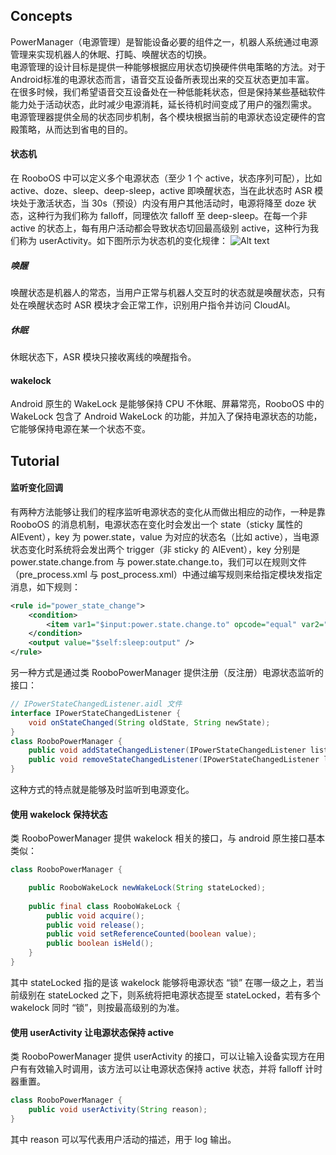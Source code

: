 ## Concepts
PowerManager（电源管理）是智能设备必要的组件之一，机器人系统通过电源管理来实现机器人的休眠、打盹、唤醒状态的切换。  
电源管理的设计目标是提供一种能够根据应用状态切换硬件供电策略的方法。对于Android标准的电源状态而言，语音交互设备所表现出来的交互状态更加丰富。  
在很多时候，我们希望语音交互设备处在一种低能耗状态，但是保持某些基础软件能力处于活动状态，此时减少电源消耗，延长待机时间变成了用户的强烈需求。  
电源管理器提供全局的状态同步机制，各个模块根据当前的电源状态设定硬件的宫殿策略，从而达到省电的目的。
#### 状态机
在 RooboOS 中可以定义多个电源状态（至少 1 个 active，状态序列可配），比如 active、doze、sleep、deep-sleep，active 即唤醒状态，当在此状态时 ASR 模块处于激活状态，当 30s（预设）内没有用户其他活动时，电源将降至 doze 状态，这种行为我们称为 falloff，同理依次 falloff 至 deep-sleep。在每一个非 active 的状态上，每有用户活动都会导致状态切回最高级别 active，这种行为我们称为 userActivity。如下图所示为状态机的变化规律：
![Alt text](../assets/power_config.png)
##### 唤醒
唤醒状态是机器人的常态，当用户正常与机器人交互时的状态就是唤醒状态，只有处在唤醒状态时 ASR 模块才会正常工作，识别用户指令并访问 CloudAI。
##### 休眠
休眠状态下，ASR 模块只接收离线的唤醒指令。
#### wakelock
Android 原生的 WakeLock 是能够保持 CPU 不休眠、屏幕常亮，RooboOS 中的 WakeLock 包含了 Android WakeLock 的功能，并加入了保持电源状态的功能，它能够保持电源在某一个状态不变。
## Tutorial
#### 监听变化回调
有两种方法能够让我们的程序监听电源状态的变化从而做出相应的动作，一种是靠 RooboOS 的消息机制，电源状态在变化时会发出一个 state（sticky 属性的 AIEvent），key 为 power.state，value 为对应的状态名（比如 active），当电源状态变化时系统将会发出两个 trigger（非 sticky 的 AIEvent），key 分别是 power.state.change.from 与 power.state.change.to，我们可以在规则文件（pre_process.xml 与 post_process.xml）中通过编写规则来给指定模块发指定消息，如下规则：
```xml
<rule id="power_state_change">
	<condition>
		<item var1="$input:power.state.change.to" opcode="equal" var2="sleep" />
	</condition>
    <output value="$self:sleep:output" />
</rule>
```
另一种方式是通过类 RooboPowerManager 提供注册（反注册）电源状态监听的接口：
```java
// IPowerStateChangedListener.aidl 文件
interface IPowerStateChangedListener {
    void onStateChanged(String oldState, String newState);
}
class RooboPowerManager {
	public void addStateChangedListener(IPowerStateChangedListener listener);
	public void removeStateChangedListener(IPowerStateChangedListener listener);
}
```
这种方式的特点就是能够及时监听到电源变化。
#### 使用 wakelock 保持状态
类 RooboPowerManager 提供 wakelock 相关的接口，与 android 原生接口基本类似：
```java
class RooboPowerManager {

	public RooboWakeLock newWakeLock(String stateLocked);
	
	public final class RooboWakeLock {
		public void acquire();
		public void release();
		public void setReferenceCounted(boolean value);
		public boolean isHeld();
	}
}
```
其中 stateLocked 指的是该 wakelock 能够将电源状态 “锁” 在哪一级之上，若当前级别在 stateLocked 之下，则系统将把电源状态提至 stateLocked，若有多个 wakelock 同时 “锁”，则按最高级别的为准。
#### 使用 userActivity 让电源状态保持 active
类 RooboPowerManager 提供 userActivity 的接口，可以让输入设备实现方在用户有有效输入时调用，该方法可以让电源状态保持 active 状态，并将 falloff 计时器重置。
```java
class RooboPowerManager {
	public void userActivity(String reason);
}
```
其中 reason 可以写代表用户活动的描述，用于 log 输出。